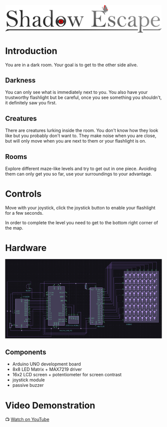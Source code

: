 ![game logo](img/game_logo.png)

# Introduction

You are in a dark room. Your goal is to get to the other side alive.

## Darkness

You can only see what is immediately next to you. You also have your trustworthy flashlight but be careful, once you see something you shouldn't, it definitely saw you first.

## Creatures

There are creatures lurking inside the room. You don't know how they look like but you probably don't want to. They make noise when you are close, but will only move when you are next to them or your flashlight is on.

## Rooms

Explore different maze-like levels and try to get out in one piece. Avoiding them can only get you so far, use your surroundings to your advantage.

# Controls

Move with your joystick, click the joystick button to enable your flashlight for a few seconds.

In order to complete the level you need to get to the bottom right corner of the map.

# Hardware

![hardware schematic](img/schematic.png)

## Components

* Arduino UNO development board
* 8x8 LED Matrix + MAX7219 driver
* 16x2 LCD screen + potentiometer for screen contrast
* joystick module
* passive buzzer

# Video Demonstration

:tv: [Watch on YouTube](https://youtu.be/fG2CSYg6Ues)